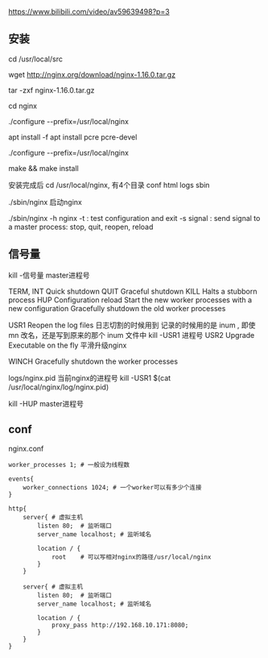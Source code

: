 https://www.bilibili.com/video/av59639498?p=3

## 安装
cd /usr/local/src

wget http://nginx.org/download/nginx-1.16.0.tar.gz

tar -zxf nginx-1.16.0.tar.gz

cd nginx

./configure --prefix=/usr/local/nginx

apt install -f
    apt install pcre  pcre-devel

./configure --prefix=/usr/local/nginx

make && make install

安装完成后 cd /usr/local/nginx, 有4个目录
    conf
    html
    logs
    sbin

./sbin/nginx    启动nginx

./sbin/nginx -h
    nginx -t        : test configuration and exit
    -s signal       : send signal to a master process: stop, quit, reopen, reload



## 信号量
kill -信号量 master进程号

TERM, INT   Quick shutdown
QUIT    Graceful shutdown
KILL    Halts a stubborn process
HUP 
        Configuration reload
        Start the new worker processes with a new configuration
        Gracefully shutdown the old worker processes

USR1    Reopen the log files    日志切割的时候用到
        记录的时候用的是 inum , 即使 mn 改名，还是写到原来的那个 inum 文件中
        kill -USR1 进程号
USR2    Upgrade Executable on the fly   平滑升级nginx
        
WINCH   Gracefully shutdown the worker processes

logs/nginx.pid 当前nginx的进程号
kill -USR1 $(cat /usr/local/nginx/log/nginx.pid)

kill -HUP master进程号


## conf

nginx.conf
```
worker_processes 1; # 一般设为线程数

events{
    worker_connections 1024; # 一个worker可以有多少个连接
}

http{
    server{ # 虚拟主机
        listen 80;  # 监听端口
        server_name localhost; # 监听域名
        
        location / {
            root    # 可以写相对nginx的路径/usr/local/nginx
        }
    }

    server{ # 虚拟主机
        listen 80;  # 监听端口
        server_name localhost; # 监听域名
        
        location / {
            proxy_pass http://192.168.10.171:8080;
        }
    }
}
```
